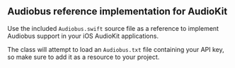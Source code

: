 ## Audiobus reference implementation for AudioKit

Use the included `Audiobus.swift` source file as a reference to implement Audiobus support in your iOS AudioKit applications.

The class will attempt to load an `Audiobus.txt` file containing your API key, so make sure to add it as a resource to your project.

